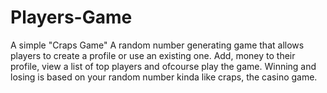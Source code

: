 # Players-Game
A simple "Craps Game"
A random number generating game that allows players to create a profile or use an existing one. Add,  money to their profile, view a list of top players and ofcourse play the game. Winning and losing is based on your random number kinda like craps, the casino game.
